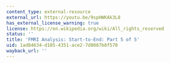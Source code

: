 ```yaml
---
content_type: external-resource
external_url: https://youtu.be/9spHWKAk3L8
has_external_license_warning: true
license: https://en.wikipedia.org/wiki/All_rights_reserved
status: ''
title: 'FMRI Analysis: Start-to-End: Part 5 of 5'
uid: 1ad84634-d185-4351-ace2-7d8087b8f570
wayback_url: ''
---
```


